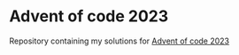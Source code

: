 # Advent of code 2023

Repository containing my solutions for [Advent of code 2023](https://adventofcode.com/)

